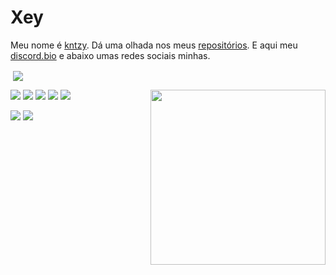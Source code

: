 # Xey

Meu nome é [kntzy](https://github.com/kntzy). Dá uma olhada nos meus [repositórios](https://github.com/kntzy?tab=repositories). E aqui meu [discord.bio](https://discords.com/bio/p/ekinotzy) e abaixo umas redes sociais minhas.

<p>&nbsp;<img align="center" src="https://github-readme-stats.vercel.app/api?username=xeyay&&show_icons=true&title_color=ffffff&icon_color=bb2acf&text_color=daf7dc&bg_color=151515"/></p>
<img src="https://img.shields.io/badge/C%2B%2B-00599C?style=for-the-badge&logo=c%2B%2B&logoColor=white" /> <img src="https://img.shields.io/badge/C%23-239120?style=for-the-badge&logo=c-sharp&logoColor=white" /> <img src="https://img.shields.io/badge/HTML5-E34F26?style=for-the-badge&logo=html5&logoColor=white" /> <img src="https://img.shields.io/badge/CSS3-1572B6?style=for-the-badge&logo=css3&logoColor=white" /> <img src="https://img.shields.io/badge/Lua-2C2D72?style=for-the-badge&logo=lua&logoColor=white" />

<img align="right" src="https://c.tenor.com/pBN2j-8OhKEAAAAC/loona-jinsuol.gif" height="280">

<a href="https://www.yoxey.tk/discord" target="_blank"><img src="https://img.shields.io/badge/Discord-7289DA?style=for-the-badge&logo=discord&logoColor=white" target="_blank"></a> <a href="https://instagram.com/rafaballerini" target="_blank"><img src="https://img.shields.io/badge/-Instagram-%23E4405F?style=for-the-badge&logo=instagram&logoColor=white" target="_blank"></a>
